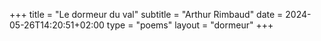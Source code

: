 +++
title = "Le dormeur du val"
subtitle = "Arthur Rimbaud"
date = 2024-05-26T14:20:51+02:00
type = "poems"
layout = "dormeur"
+++
